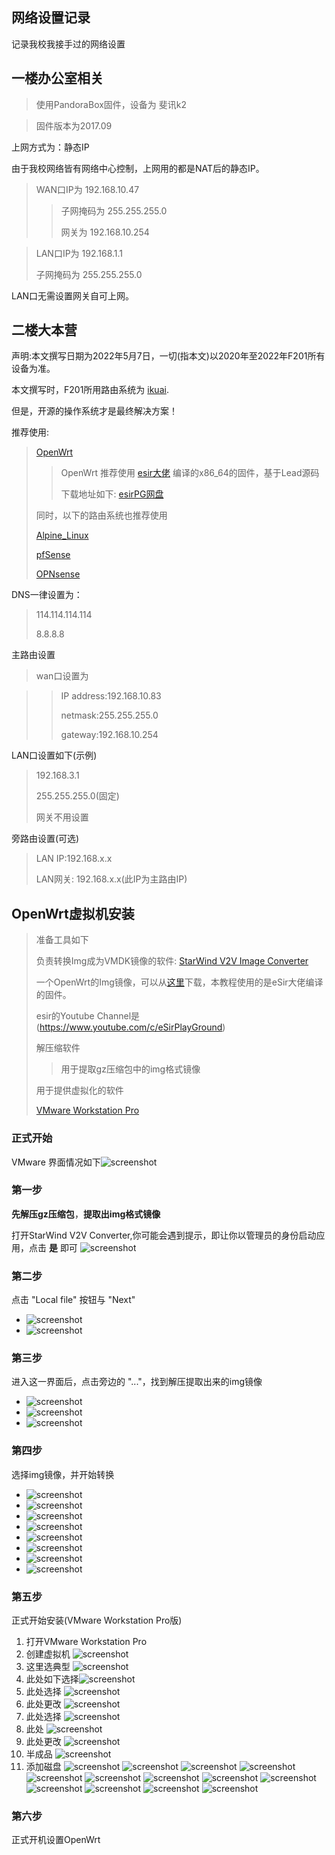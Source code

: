 ## 网络设置记录

记录我校我接手过的网络设置

## 一楼办公室相关

> 使用PandoraBox固件，设备为 斐讯k2

> 固件版本为2017.09

上网方式为：静态IP

由于我校网络皆有网络中心控制，上网用的都是NAT后的静态IP。

> WAN口IP为 192.168.10.47
>> 子网掩码为 255.255.255.0
>>
>> 网关为 192.168.10.254

> LAN口IP为 192.168.1.1
>
> 子网掩码为 255.255.255.0

LAN口无需设置网关自可上网。

## 二楼大本营

声明:本文撰写日期为2022年5月7日，一切(指本文)以2020年至2022年F201所有设备为准。

本文撰写时，F201所用路由系统为 [ikuai](https://www.ikuai8.com/).

但是，开源的操作系统才是最终解决方案！

推荐使用:
> [OpenWrt](https://openwrt.org/)
>> OpenWrt 推荐使用 [esir大佬](https://www.youtube.com/c/eSirPlayGround) 编译的x86_64的固件，基于Lead源码
>> 
>> 下载地址如下: [esirPG网盘](https://drive.google.com/drive/folders/1uRXg_krKHPrQneI3F2GNcSVRoCgkqESr?sort=13&direction=a)
>
> 同时，以下的路由系统也推荐使用
>
> [Alpine_Linux](https://www.alpinelinux.org/)
>
> [pfSense](https://www.pfsense.org/)
>
> [OPNsense](https://opnsense.org/)



DNS一律设置为：
> 114.114.114.114
> 
> 8.8.8.8

主路由设置

> wan口设置为

>>  IP address:192.168.10.83
>>
>> netmask:255.255.255.0
>>
>> gateway:192.168.10.254

LAN口设置如下(示例)

> 192.168.3.1
>
> 255.255.255.0(固定)
>
> 网关不用设置


旁路由设置(可选)

> LAN IP:192.168.x.x
> 
> LAN网关: 192.168.x.x(此IP为主路由IP)

## OpenWrt虚拟机安装

> 准备工具如下
> 
> 负责转换Img成为VMDK镜像的软件: [StarWind V2V Image Converter](https://www.starwindsoftware.com/starwind-v2v-converter)
> 
> 一个OpenWrt的Img镜像，可以从[这里](https://drive.google.com/drive/folders/1PsS3c0P7a4A4KY8plQg4Fla8ZI-PGBb1?sort=13&direction=a)下载，本教程使用的是eSir大佬编译的固件。
> 
> esir的Youtube Channel是(https://www.youtube.com/c/eSirPlayGround)
> 
> 解压缩软件
> >
> >用于提取gz压缩包中的img格式镜像
> 
> 用于提供虚拟化的软件
> 
> [VMware Workstation Pro](https://www.vmware.com/products/workstation-pro/workstation-pro-evaluation.html)


### 正式开始
VMware 界面情况如下![screenshot](https://cdn.jsdelivr.net/gh/ChenDaojun/blog-cdn/blog_net/1.png)

### 第一步
**先解压gz压缩包**，**提取出img格式镜像**

打开StarWind V2V Converter,你可能会遇到提示，即让你以管理员的身份启动应用，点击 **是** 即可
![screenshot](https://cdn.jsdelivr.net/gh/ChenDaojun/blog-cdn/blog_net/2.png)

### 第二步
点击 "Local file" 按钮与 "Next"
- ![screenshot](https://cdn.jsdelivr.net/gh/ChenDaojun/blog-cdn/blog_net/3.png)
- ![screenshot](https://raw.githubusercontent.com/ChenDaojun/blog-cdn/main/blog_net/4.png)

### 第三步
进入这一界面后，点击旁边的 "..."，找到解压提取出来的img镜像
- ![screenshot](https://raw.githubusercontent.com/ChenDaojun/blog-cdn/main/blog_net/5.png)
- ![screenshot](https://raw.githubusercontent.com/ChenDaojun/blog-cdn/main/blog_net/6.png)
- ![screenshot](https://raw.githubusercontent.com/ChenDaojun/blog-cdn/main/blog_net/7.png)

### 第四步
选择img镜像，并开始转换
- ![screenshot](https://raw.githubusercontent.com/ChenDaojun/blog-cdn/main/blog_net/8.png)
- ![screenshot](https://raw.githubusercontent.com/ChenDaojun/blog-cdn/main/blog_net/9.png)
- ![screenshot](https://raw.githubusercontent.com/ChenDaojun/blog-cdn/main/blog_net/10.png)
- ![screenshot](https://raw.githubusercontent.com/ChenDaojun/blog-cdn/main/blog_net/11.png)
- ![screenshot](https://raw.githubusercontent.com/ChenDaojun/blog-cdn/main/blog_net/12.png)
- ![screenshot](https://raw.githubusercontent.com/ChenDaojun/blog-cdn/main/blog_net/13.png)
- ![screenshot](https://raw.githubusercontent.com/ChenDaojun/blog-cdn/main/blog_net/14.png)
- ![screenshot](https://raw.githubusercontent.com/ChenDaojun/blog-cdn/main/blog_net/15.png)

### 第五步
正式开始安装(VMware Workstation Pro版)

1. 打开VMware Workstation Pro
2. 创建虚拟机 ![screenshot](https://raw.githubusercontent.com/ChenDaojun/blog-cdn/main/blog_net/16.png)
3. 这里选典型 ![screenshot](https://raw.githubusercontent.com/ChenDaojun/blog-cdn/main/blog_net/17.png)
4. 此处如下选择![screenshot](https://raw.githubusercontent.com/ChenDaojun/blog-cdn/main/blog_net/18.png)
5. 此处选择 ![screenshot](https://raw.githubusercontent.com/ChenDaojun/blog-cdn/main/blog_net/19.png)
6. 此处更改 ![screenshot](https://raw.githubusercontent.com/ChenDaojun/blog-cdn/main/blog_net/20.png)
7. 此处选择 ![screenshot](https://raw.githubusercontent.com/ChenDaojun/blog-cdn/main/blog_net/21.png)
8. 此处 ![screenshot](https://raw.githubusercontent.com/ChenDaojun/blog-cdn/main/blog_net/22.png)
9. 此处更改 ![screenshot](https://raw.githubusercontent.com/ChenDaojun/blog-cdn/main/blog_net/23.png)
10. 半成品 ![screenshot](https://raw.githubusercontent.com/ChenDaojun/blog-cdn/main/blog_net/24.png)
11. 添加磁盘 ![screenshot](https://raw.githubusercontent.com/ChenDaojun/blog-cdn/main/blog_net/25.png)
![screenshot](https://raw.githubusercontent.com/ChenDaojun/blog-cdn/main/blog_net/26.png)
![screenshot](https://raw.githubusercontent.com/ChenDaojun/blog-cdn/main/blog_net/27.png)
![screenshot](https://raw.githubusercontent.com/ChenDaojun/blog-cdn/main/blog_net/28.png)
![screenshot](https://raw.githubusercontent.com/ChenDaojun/blog-cdn/main/blog_net/29.png)
![screenshot](https://raw.githubusercontent.com/ChenDaojun/blog-cdn/main/blog_net/30.png)
![screenshot](https://raw.githubusercontent.com/ChenDaojun/blog-cdn/main/blog_net/31.png)
![screenshot](https://raw.githubusercontent.com/ChenDaojun/blog-cdn/main/blog_net/32.png)
![screenshot](https://raw.githubusercontent.com/ChenDaojun/blog-cdn/main/blog_net/33.png)
![screenshot](https://raw.githubusercontent.com/ChenDaojun/blog-cdn/main/blog_net/34.png)
![screenshot](https://raw.githubusercontent.com/ChenDaojun/blog-cdn/main/blog_net/35.png)
![screenshot](https://raw.githubusercontent.com/ChenDaojun/blog-cdn/main/blog_net/36.png)
![screenshot](https://raw.githubusercontent.com/ChenDaojun/blog-cdn/main/blog_net/37.png)

### 第六步
正式开机设置OpenWrt